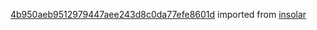 [4b950aeb9512979447aee243d8c0da77efe8601d](https://github.com/insolar/insolar/commit/4b950aeb9512979447aee243d8c0da77efe8601d) imported from [insolar](https://github.com/insolar/insolar)
